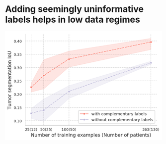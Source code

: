# Adding seemingly uninformative labels helps in low data regimes
![Alt text](generalization_gap.png?raw=true) <!-- .element height="50%" width="50%" -->
